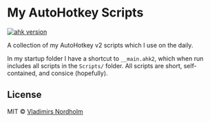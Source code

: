 # My AutoHotkey Scripts
[![ahk version](https://img.shields.io/badge/AHK-2.0--beta.1-428B42)]()

A collection of my AutoHotkey v2 scripts which I use on the daily.

In my startup folder I have a shortcut to `__main.ahk2`, which when run includes all scripts in the `Scripts/` folder. All scripts are short, self-contained, and consice (hopefully).

## License
MIT © [Vladimirs Nordholm](https://github.com/vladdeSV)
